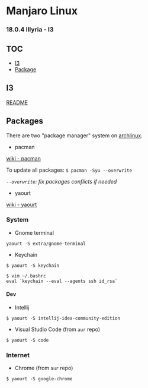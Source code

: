 # Manjaro Linux

### 18.0.4 Illyria - I3

## TOC

* [I3](#i3)
* [Package](#packages)

## I3

[README](/i3/README.md)

## Packages

There are two "package manager" system on [archlinux](https://www.archlinux.org/).

* pacman

[wiki - pacman](https://wiki.archlinux.fr/pacman)

To update all packages: `$ pacman -Syu --overwrite`

_`--overwrite`: fix packages conflicts if needed_

* yaourt

[wiki - yaourt](https://wiki.archlinux.fr/yaourt)

### System

* Gnome terminal
```
yaourt -S extra/gnome-terminal
```

* Keychain

```
$ yaourt -S keychain

$ vim ~/.bashrc
eval `keychain --eval --agents ssh id_rsa`
```

#### Dev

* Intellij

```
$ yaourt -S intellij-idea-community-edition
```

* Visual Studio Code (from `aur` repo)
```
$ yaourt -S code
```

### Internet

* Chrome (from `aur` repo)
```
$ yaourt -S google-chrome
```


